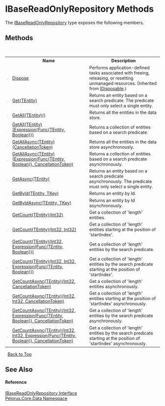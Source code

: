 # IBaseReadOnlyRepository Methods
 

The <a href="E4B31551">IBaseReadOnlyRepository</a> type exposes the following members.


## Methods
&nbsp;<table><tr><th></th><th>Name</th><th>Description</th></tr><tr><td>![Public method](media/pubmethod.gif "Public method")</td><td><a href="http://msdn2.microsoft.com/en-us/library/es4s3w1d" target="_blank">Dispose</a></td><td>
Performs application-defined tasks associated with freeing, releasing, or resetting unmanaged resources.
 (Inherited from <a href="http://msdn2.microsoft.com/en-us/library/aax125c9" target="_blank">IDisposable</a>.)</td></tr><tr><td>![Public method](media/pubmethod.gif "Public method")</td><td><a href="4ECBA225">Get(TEntity)</a></td><td>
Returns an entity based on a search predicate. The predicate must only select a single entity.</td></tr><tr><td>![Public method](media/pubmethod.gif "Public method")</td><td><a href="7E6707CF">GetAll(TEntity)()</a></td><td>
Returns all the entities in the data store.</td></tr><tr><td>![Public method](media/pubmethod.gif "Public method")</td><td><a href="7B48E7B8">GetAll(TEntity)(Expression(Func(TEntity, Boolean)))</a></td><td>
Returns a collection of entities based on a search predicate.</td></tr><tr><td>![Public method](media/pubmethod.gif "Public method")</td><td><a href="840CA4EF">GetAllAsync(TEntity)(CancellationToken)</a></td><td>
Returns all the entities in the data store asynchronously.</td></tr><tr><td>![Public method](media/pubmethod.gif "Public method")</td><td><a href="6B25373D">GetAllAsync(TEntity)(Expression(Func(TEntity, Boolean)), CancellationToken)</a></td><td>
Returns a collection of entities based on a search predicate asynchronously.</td></tr><tr><td>![Public method](media/pubmethod.gif "Public method")</td><td><a href="AD02E4E">GetAsync(TEntity)</a></td><td>
Returns an entity based on a search predicate asynchronously. The predicate must only select a single entity.</td></tr><tr><td>![Public method](media/pubmethod.gif "Public method")</td><td><a href="D9BB36DD">GetById(TEntity, TKey)</a></td><td>
Returns an entity by Id.</td></tr><tr><td>![Public method](media/pubmethod.gif "Public method")</td><td><a href="94AD86F8">GetByIdAsync(TEntity, TKey)</a></td><td>
Returns an entity by Id asynchronously.</td></tr><tr><td>![Public method](media/pubmethod.gif "Public method")</td><td><a href="92CF2AFA">GetCount(TEntity)(Int32)</a></td><td>
Get a collection of 'length' entities.</td></tr><tr><td>![Public method](media/pubmethod.gif "Public method")</td><td><a href="78E3D65">GetCount(TEntity)(Int32, Int32)</a></td><td>
Get a collection of 'length' entities starting at the position of 'startIndex'.</td></tr><tr><td>![Public method](media/pubmethod.gif "Public method")</td><td><a href="78E3D67">GetCount(TEntity)(Int32, Expression(Func(TEntity, Boolean)))</a></td><td>
Get a collection of 'length' entities by the search predicate.</td></tr><tr><td>![Public method](media/pubmethod.gif "Public method")</td><td><a href="78E3D68">GetCount(TEntity)(Int32, Int32, Expression(Func(TEntity, Boolean)))</a></td><td>
Get a collection of 'length' entities by the search predicate starting at the position of 'startIndex'.</td></tr><tr><td>![Public method](media/pubmethod.gif "Public method")</td><td><a href="4D3F93F7">GetCountAsync(TEntity)(Int32, CancellationToken)</a></td><td>
Get a collection of 'length' entities asynchronously.</td></tr><tr><td>![Public method](media/pubmethod.gif "Public method")</td><td><a href="4D3D93F7">GetCountAsync(TEntity)(Int32, Int32, CancellationToken)</a></td><td>
Get a collection of 'length' entities starting at the position of 'startIndex' asynchronously.</td></tr><tr><td>![Public method](media/pubmethod.gif "Public method")</td><td><a href="4D4093F7">GetCountAsync(TEntity)(Int32, Expression(Func(TEntity, Boolean)), CancellationToken)</a></td><td>
Get a collection of 'length' entities by the search predicate asynchronously.</td></tr><tr><td>![Public method](media/pubmethod.gif "Public method")</td><td><a href="E90BA966">GetCountAsync(TEntity)(Int32, Int32, Expression(Func(TEntity, Boolean)), CancellationToken)</a></td><td>
Get a collection of 'length' entities by the search predicate starting at the position of 'startIndex' asynchronously.</td></tr></table>&nbsp;
<a href="#ibasereadonlyrepository-methods">Back to Top</a>

## See Also


#### Reference
<a href="E4B31551">IBaseReadOnlyRepository Interface</a><br /><a href="E27DB326">Pelorus.Core.Data Namespace</a><br />